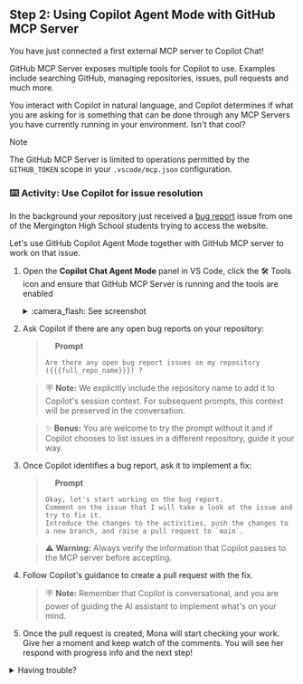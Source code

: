 ## Step 2: Using Copilot Agent Mode with GitHub MCP Server

You have just connected a first external MCP server to Copilot Chat!

GitHub MCP Server exposes multiple tools for Copilot to use. Examples include searching GitHub, managing repositories, issues, pull requests and much more.

You interact with Copilot in natural language, and Copilot determines if what you are asking for is something that can be done through any MCP Servers you have currently running in your environment. Isn't that cool?

> [!NOTE]
> The GitHub MCP Server is limited to operations permitted by the `GITHUB_TOKEN` scope in your `.vscode/mcp.json` configuration.

### :keyboard: Activity: Use Copilot for issue resolution

In the background your repository just received a [bug report]({{{bug_report_url}}}) issue from one of the Mergington High School students trying to access the website.

Let's use GitHub Copilot Agent Mode together with GitHub MCP server to work on that issue.

1. Open the **Copilot Chat Agent Mode** panel in VS Code, click the 🛠️ Tools icon and ensure that GitHub MCP Server is running and the tools are enabled

   <details>
   <summary>:camera_flash: See screenshot</summary><br/>

   ![image](https://github.com/user-attachments/assets/6a6740ae-f7a6-40dc-870a-8c9869faabd7)


   </details>

1. Ask Copilot if there are any open bug reports on your repository:

   > <img width="13px" src="https://github.com/user-attachments/assets/98fd5d2e-ea29-4a4a-9212-c7050e177a69" /> **Prompt**
   >
   > ```prompt
   > Are there any open bug report issues on my repository ({{{full_repo_name}}}) ?
   > ```

   > 🪧 **Note:** We explicitly include the repository name to add it to Copilot's session context. For subsequent prompts, this context will be preserved in the conversation.

   > ✨ **Bonus:** You are welcome to try the prompt without it and if Copilot chooses to list issues in a different repository, guide it your way.

1. Once Copilot identifies a bug report, ask it to implement a fix:

   > <img width="13px" src="https://github.com/user-attachments/assets/98fd5d2e-ea29-4a4a-9212-c7050e177a69" /> **Prompt**
   >
   > ```prompt
   > Okay, let's start working on the bug report.
   > Comment on the issue that I will take a look at the issue and try to fix it.
   > Introduce the changes to the activities, push the changes to a new branch, and raise a pull request to `main`.
   > ```

   > ⚠️ **Warning:** Always verify the information that Copilot passes to the MCP server before accepting.

1. Follow Copilot's guidance to create a pull request with the fix.

   > 🪧 **Note:** Remember that Copilot is conversational, and you are power of guiding the AI assistant to implement what's on your mind.

1. Once the pull request is created, Mona will start checking your work. Give her a moment and keep watch of the comments. You will see her respond with progress info and the next step!

<details>
<summary>Having trouble?</summary><br/>

If you encounter issues:

- Make sure your MCP configuration is properly set up from Step 1
- Verify that the tools are executed on your repository ({{{full_repo_name}}}). Whenever a MCP tool is invoked you can inspect what Copilot passes to the MCP Server.

</details>
